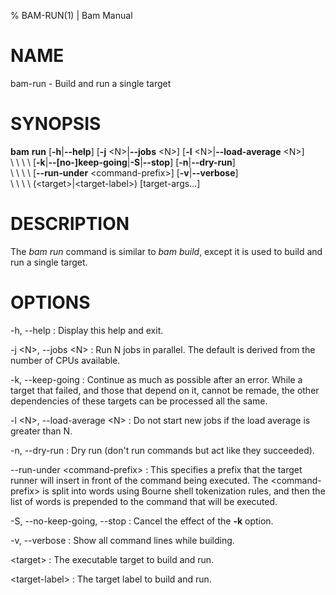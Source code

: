 % BAM-RUN(1) | Bam Manual

# NAME

bam-run - Build and run a single target

# SYNOPSIS

**bam** **run** [**-h**|**--help**] [**-j** \<N\>|**--jobs** \<N\>] [**-l** \<N\>|**--load-average** \<N\>]\
\  \  \  \  [**-k**|**--[no-]keep-going**|**-S**|**--stop**] [**-n**|**--dry-run**]\
\  \  \  \  [**--run-under** \<command-prefix\>] [**-v**|**--verbose**]\
\  \  \  \  (\<target\>|\<target-label\>) [target-args...]

# DESCRIPTION
  The *bam run* command is similar to *bam build*, except it is used to build
  and run a single target.

# OPTIONS
-h, --help
:   Display this help and exit.

-j \<N\>, --jobs \<N\>
:   Run N jobs in parallel. The default is derived from the number of CPUs
    available.

-k, --keep-going
:   Continue as much as possible after an error. While a target that failed,
    and those that depend on it, cannot be remade, the other dependencies of
    these targets can be processed all the same.

-l \<N\>, --load-average \<N\>
:   Do not start new jobs if the load average is greater than N.

-n, --dry-run
:   Dry run (don't run commands but act like they succeeded).

--run-under \<command-prefix\>
:   This specifies a prefix that the target runner will insert in front of the
    command being executed. The \<command-prefix\> is split into words using
    Bourne shell tokenization rules, and then the list of words is prepended
    to the command that will be executed.

-S, --no-keep-going, --stop
:   Cancel the effect of the **-k** option.

-v, --verbose
:   Show all command lines while building.

\<target\>
:   The executable target to build and run.

\<target-label\>
:   The target label to build and run.
